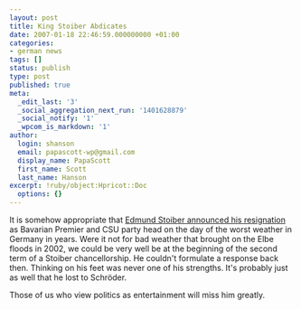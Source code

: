 ```yaml
---
layout: post
title: King Stoiber Abdicates
date: 2007-01-18 22:46:59.000000000 +01:00
categories:
- german news
tags: []
status: publish
type: post
published: true
meta:
  _edit_last: '3'
  _social_aggregation_next_run: '1401628879'
  _social_notify: '1'
  _wpcom_is_markdown: '1'
author:
  login: shanson
  email: papascott-wp@gmail.com
  display_name: PapaScott
  first_name: Scott
  last_name: Hanson
excerpt: !ruby/object:Hpricot::Doc
  options: {}
---
```

<p>It is somehow appropriate that <a href="http://www.dw-world.de/dw/article/0,2144,2317414,00.html">Edmund Stoiber announced his resignation</a> as Bavarian Premier and CSU party head on the day of the worst weather in Germany in years. Were it not for bad weather that brought on the Elbe floods in 2002, we could be very well be at the beginning of the second term of a Stoiber chancellorship. He couldn't formulate a response back then. Thinking on his feet was never one of his strengths. It's probably just as well that he lost to Schröder.</p>
<p>Those of us who view politics as entertainment will miss him greatly.</p>
